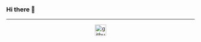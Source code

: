 ### Hi there 👋

<hr>

<div align="center">

<a href="https://github.com/didieraitondji" target="_blank"><img src="https://cdn.jsdelivr.net/npm/simple-icons@3.0.1/icons/github.svg" alt="github.com" width="30"></a>

</div>
